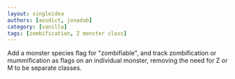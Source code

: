 ```yaml
---
layout: singleidea
authors: [aosdict, jonadab]
category: [vanilla]
tags: [zombification, Z monster class]
---
```

Add a monster species flag for "zombifiable", and track zombification or mummification as flags on an individual monster, removing the need for Z or M to be separate classes.
